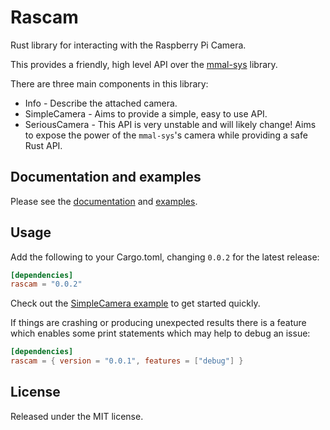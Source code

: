 # Rascam

Rust library for interacting with the Raspberry Pi Camera.

This provides a friendly, high level API over the [mmal-sys](https://crates.io/crates/mmal-sys) library.

There are three main components in this library:

* Info - Describe the attached camera.
* SimpleCamera - Aims to provide a simple, easy to use API.
* SeriousCamera - This API is very unstable and will likely change! Aims to expose the power of the `mmal-sys`'s camera while providing a safe Rust API.

## Documentation and examples

Please see the [documentation](https://pedrosland.github.io/rascam/) and [examples](https://github.com/pedrosland/rascam/tree/master/examples).

## Usage

Add the following to your Cargo.toml, changing `0.0.2` for the latest release:

```toml
[dependencies]
rascam = "0.0.2"
```

Check out the [SimpleCamera example](https://github.com/pedrosland/rascam/blob/master/examples/simple.rs) to get started quickly.

If things are crashing or producing unexpected results there is a feature which enables some print statements which may help to debug an issue:

```toml
[dependencies]
rascam = { version = "0.0.1", features = ["debug"] }
```

## License

Released under the MIT license.
